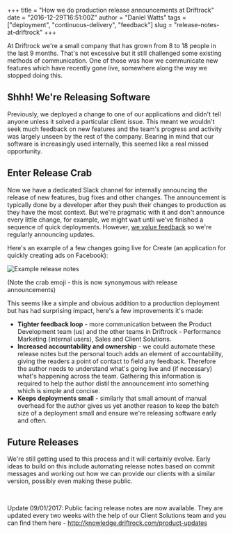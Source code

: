 +++
title = "How we do production release announcements at Driftrock"
date = "2016-12-29T16:51:00Z"
author = "Daniel Watts"
tags = ["deployment", "continuous-delivery", "feedback"]
slug = "release-notes-at-driftrock"
+++

At Driftrock we're a small company that has grown from 8 to 18 people in the last 9 months. That's not excessive but it still challenged some existing methods of communication. One of those was how we communicate new features which have recently gone live, somewhere along the way we stopped doing this.
<!--more-->

## Shhh! We're Releasing Software
Previously, we deployed a change to one of our applications and didn't tell anyone unless it solved a particular client issue. This meant we wouldn't seek much feedback on new features and the team's progress and activity was largely unseen by the rest of the company. Bearing in mind that our software is increasingly used internally, this seemed like a real missed opportunity.

## Enter Release Crab
Now we have a dedicated Slack channel for internally announcing the release of new features, bug fixes and other changes. The announcement is typically done by a developer after they push their changes to production as they have the most context. But we're pragmatic with it and don't announce every little change, for example, we might wait until we've finished a sequence of quick deployments. However, [we value feedback](http://tech.driftrock.com/post/tech-values) so we're regularly announcing updates.

Here's an example of a few changes going live for Create (an application for quickly creating ads on Facebook):

![Example release notes](/img/release-notes.png)

(Note the crab emoji - this is now synonymous with release announcements)

This seems like a simple and obvious addition to a production deployment but has had surprising impact, here's a few improvements it's made:

- **Tighter feedback loop** - more communication between the Product Development team (us) and the other teams in Driftrock - Performance Marketing (internal users), Sales and Client Solutions.
- **Increased accountability and ownership** - we could automate these release notes but the personal touch adds an element of accountability, giving the readers a point of contact to field any feedback. Therefore the author needs to understand what's going live and (if necessary) what's happening across the team. Gathering this information is required to help the author distil the announcement into something which is simple and concise.
- **Keeps deployments small** - similarly that small amount of manual overhead for the author gives us yet another reason to keep the batch size of a deployment small and ensure we're releasing software early and often.

## Future Releases
We're still getting used to this process and it will certainly evolve. Early ideas to build on this include automating release notes based on commit messages and working out how we can provide our clients with a similar version, possibly even making these public.

&nbsp;

Update 09/01/2017: Public facing release notes are now available. They are updated every two weeks with the help of our Client Solutions team and you can find them here - http://knowledge.driftrock.com/product-updates
